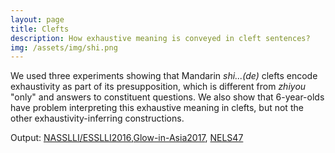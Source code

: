 ```yaml
---
layout: page
title: Clefts 
description: How exhaustive meaning is conveyed in cleft sentences?
img: /assets/img/shi.png
---
```


We used three experiments showing that Mandarin *shi...(de)* clefts encode exhaustivity as part of its presupposition, which is different from *zhiyou* "only" and answers to constituent questions. We also show that 6-year-olds have problem interpreting this exhaustive meaning in clefts, but not the other exhaustivity-inferring constructions.

Output: [NASSLLI/ESSLLI2016](../assets/pdf/LY-NASSLLI.pdf),[Glow-in-Asia2017](../assets/pdf/LY-GLOWinAsia.pdf), [NELS47](../assets/pdf/YL-NELS47.pdf)